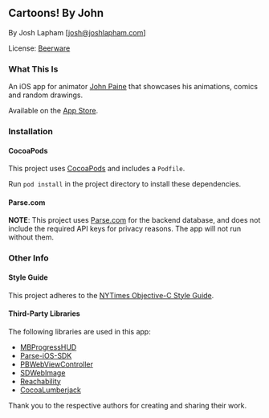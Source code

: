 ## Cartoons! By John

By Josh Lapham [josh@joshlapham.com]

License: [Beerware](https://en.wikipedia.org/wiki/Beerware)

### What This Is

An iOS app for animator [John Paine](https://twitter.com/johnrodpaine) that showcases his animations, comics and random drawings.

Available on the [App Store](https://appsto.re/au/OKBL1.i).

### Installation

#### CocoaPods

This project uses [CocoaPods](http://cocoapods.org/) and includes a `Podfile`.

Run `pod install` in the project directory to install these dependencies.

#### Parse.com

__NOTE__: This project uses [Parse.com](https://parse.com/) for the backend database, and does not include the required API keys for privacy reasons. The app will not run without them.

### Other Info

#### Style Guide

This project adheres to the [NYTimes Objective-C Style Guide](https://github.com/NYTimes/objective-c-style-guide).

#### Third-Party Libraries

The following libraries are used in this app:

* [MBProgressHUD](https://github.com/jdg/MBProgressHUD)
* [Parse-iOS-SDK](https://parse.com)
* [PBWebViewController](https://github.com/kmikael/PBWebViewController)
* [SDWebImage](https://github.com/rs/SDWebImage)
* [Reachability](https://github.com/tonymillion/Reachability)
* [CocoaLumberjack](https://github.com/CocoaLumberjack/CocoaLumberjack)

Thank you to the respective authors for creating and sharing their work.
